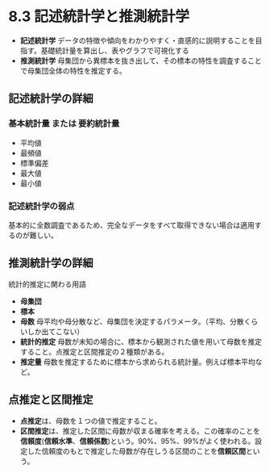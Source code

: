 <script type="text/javascript" async src="https://cdnjs.cloudflare.com/ajax/libs/mathjax/3.2.2/es5/tex-mml-chtml.min.js">
</script>
<script type="text/x-mathjax-config">
 MathJax.Hub.Config({
 tex2jax: {
 inlineMath: [['$', '$'] ],
 displayMath: [ ['$$','$$'], ["\\[","\\]"] ]
 }
 });
</script>

# 8.3 記述統計学と推測統計学

- **記述統計学** データの特徴や傾向をわかりやすく・直感的に説明することを目指す。基礎統計量を算出し、表やグラフで可視化する
- **推測統計学** 母集団から異標本を抜き出して、その標本の特性を調査することで母集団全体の特性を推定する。

## 記述統計学の詳細

### 基本統計量 または 要約統計量

- 平均値
- 最頻値
- 標準偏差
- 最大値
- 最小値

### 記述統計学の弱点

基本的に全数調査であるため、完全なデータをすべて取得できない場合は適用するのが難しい。

## 推測統計学の詳細

統計的推定に関わる用語

- **母集団**
- **標本**
- **母数** 母平均や母分散など、母集団を決定するパラメータ。（平均、分散くらいしか出てこない）
- **統計的推定** 母数が未知の場合に、標本から観測された値を用いて母数を推定すること。点推定と区間推定の２種類がある。
- **推定量** 母数を推定するために標本から求められる統計量。例えば標本平均など。

## 点推定と区間推定

- **点推定**は、母数を１つの値で推定すること。
- **区間推定**は、推定した区間に母数が収まる確率を考える。この確率のことを**信頼度**(**信頼水準**、**信頼係数**)という。90%、95%、99%がよく使われる。設定した信頼度のもとで推定した母数が存在しうる区間のことを**信頼区間**という。

